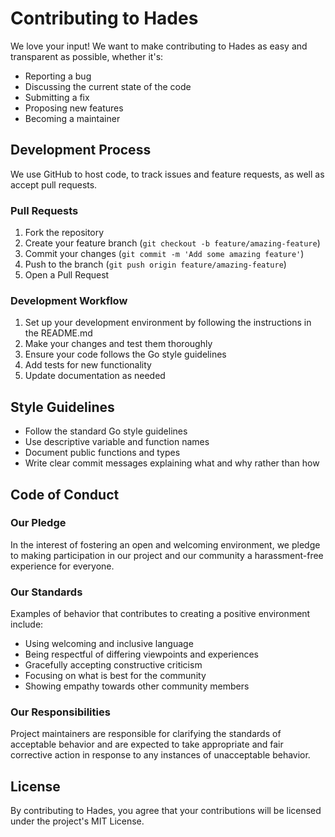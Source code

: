 # Contributing to Hades

We love your input! We want to make contributing to Hades as easy and transparent as possible, whether it's:

- Reporting a bug
- Discussing the current state of the code
- Submitting a fix
- Proposing new features
- Becoming a maintainer

## Development Process

We use GitHub to host code, to track issues and feature requests, as well as accept pull requests.

### Pull Requests

1. Fork the repository
2. Create your feature branch (`git checkout -b feature/amazing-feature`)
3. Commit your changes (`git commit -m 'Add some amazing feature'`)
4. Push to the branch (`git push origin feature/amazing-feature`)
5. Open a Pull Request

### Development Workflow

1. Set up your development environment by following the instructions in the README.md
2. Make your changes and test them thoroughly
3. Ensure your code follows the Go style guidelines
4. Add tests for new functionality
5. Update documentation as needed

## Style Guidelines

- Follow the standard Go style guidelines
- Use descriptive variable and function names
- Document public functions and types
- Write clear commit messages explaining what and why rather than how

## Code of Conduct

### Our Pledge

In the interest of fostering an open and welcoming environment, we pledge to making participation in our project and our community a harassment-free experience for everyone.

### Our Standards

Examples of behavior that contributes to creating a positive environment include:

- Using welcoming and inclusive language
- Being respectful of differing viewpoints and experiences
- Gracefully accepting constructive criticism
- Focusing on what is best for the community
- Showing empathy towards other community members

### Our Responsibilities

Project maintainers are responsible for clarifying the standards of acceptable behavior and are expected to take appropriate and fair corrective action in response to any instances of unacceptable behavior.

## License

By contributing to Hades, you agree that your contributions will be licensed under the project's MIT License.
